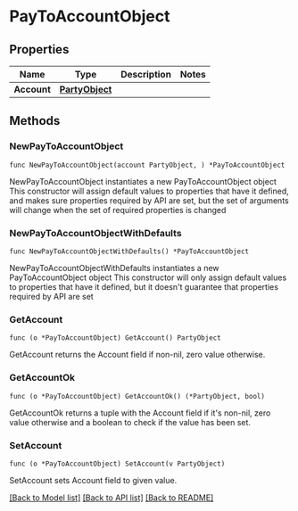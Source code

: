 # PayToAccountObject

## Properties

Name | Type | Description | Notes
------------ | ------------- | ------------- | -------------
**Account** | [**PartyObject**](PartyObject.md) |  | 

## Methods

### NewPayToAccountObject

`func NewPayToAccountObject(account PartyObject, ) *PayToAccountObject`

NewPayToAccountObject instantiates a new PayToAccountObject object
This constructor will assign default values to properties that have it defined,
and makes sure properties required by API are set, but the set of arguments
will change when the set of required properties is changed

### NewPayToAccountObjectWithDefaults

`func NewPayToAccountObjectWithDefaults() *PayToAccountObject`

NewPayToAccountObjectWithDefaults instantiates a new PayToAccountObject object
This constructor will only assign default values to properties that have it defined,
but it doesn't guarantee that properties required by API are set

### GetAccount

`func (o *PayToAccountObject) GetAccount() PartyObject`

GetAccount returns the Account field if non-nil, zero value otherwise.

### GetAccountOk

`func (o *PayToAccountObject) GetAccountOk() (*PartyObject, bool)`

GetAccountOk returns a tuple with the Account field if it's non-nil, zero value otherwise
and a boolean to check if the value has been set.

### SetAccount

`func (o *PayToAccountObject) SetAccount(v PartyObject)`

SetAccount sets Account field to given value.



[[Back to Model list]](../README.md#documentation-for-models) [[Back to API list]](../README.md#documentation-for-api-endpoints) [[Back to README]](../README.md)


